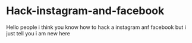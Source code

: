 # Hack-instagram-and-facebook
Hello people i think you know how to hack a instagram anf facebook but i just tell you i am new here 
